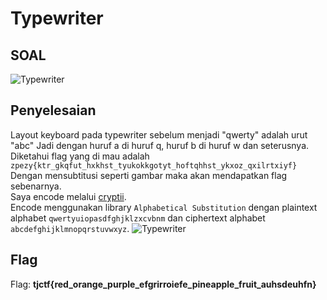 # Typewriter

## SOAL
![Typewriter](https://user-images.githubusercontent.com/26424136/83099835-94ea8900-a0d8-11ea-8d1b-7f6aac3ce767.PNG)

## Penyelesaian
Layout keyboard pada typewriter sebelum menjadi "qwerty" adalah urut "abc"
Jadi dengan huruf a di huruf q, huruf b di huruf w dan seterusnya.
Diketahui flag yang di mau adalah `zpezy{ktr_gkqfut_hxkhst_tyukokkgotyt_hoftqhhst_ykxoz_qxilrtxiyf}`
Dengan mensubtitusi seperti gambar maka akan mendapatkan flag sebenarnya. <br />
Saya encode melalui [cryptii](https://cryptii.com/pipes/caesar-cipher). <br />
Encode menggunakan library `Alphabetical Substitution` dengan plaintext alphabet `qwertyuiopasdfghjklzxcvbnm` dan ciphertext alphabet `abcdefghijklmnopqrstuvwxyz`.
![Typewriter](https://user-images.githubusercontent.com/26424136/83100152-68833c80-a0d9-11ea-8f83-9dc780e5d64f.PNG)

## Flag
Flag: <b>tjctf{red_orange_purple_efgrirroiefe_pineapple_fruit_auhsdeuhfn}<b>
